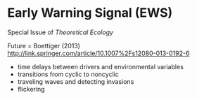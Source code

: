 Early Warning Signal (EWS)
==========================

Special Issue of *Theoretical Ecology*

Future = Boettiger (2013) 
http://link.springer.com/article/10.1007%2Fs12080-013-0192-6

- time delays between drivers and environmental variables
- transitions from cyclic to noncyclic
- traveling waves and detecting invasions
- flickering

